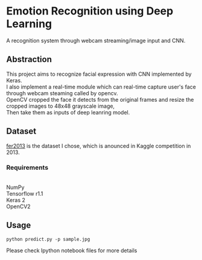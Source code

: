 # Emotion Recognition using Deep Learning
A  recognition system through webcam streaming/image input and CNN.

## Abstraction
This project aims to recognize facial expression with CNN implemented by Keras. 
<br />I also implement a real-time module which can real-time capture user's face through webcam steaming called by opencv. 
<br />OpenCV cropped the face it detects from the original frames and resize the cropped images to 48x48 grayscale image, 
<br />Then take them as inputs of deep leanring model. 

## Dataset
[fer2013](https://www.kaggle.com/c/challenges-in-representation-learning-facial-expression-recognition-challenge/data) is the dataset I chose, which is anounced in Kaggle competition in 2013.


### Requirements
<br />NumPy
<br />Tensorflow r1.1
<br />Keras 2
<br />OpenCV2

## Usage
```
python predict.py -p sample.jpg
```


Please check Ipython notebook files for more details 
